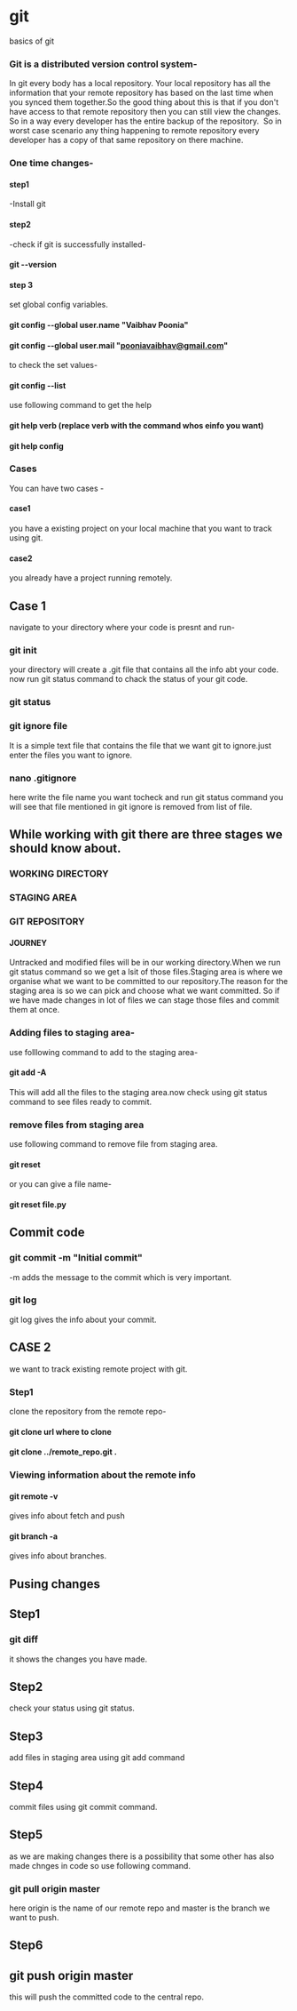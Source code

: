 # git
basics of git
### Git is a distributed version control system-
In git every body has a local repository. Your local repository has all the information that your remote repository has based on the last time when you synced them together.So the good thing about this is that if you don't have access to that remote repository then you can still view the changes. So in a way every developer has the entire backup of the repository.
‌
So in worst case scenario any thing happening to remote repository every developer has a copy of that same repository on there machine.

### One time changes-
#### step1
-Install git
#### step2
-check if git is successfully installed-
#### git --version
#### step 3
set global config variables.
#### git config --global user.name "Vaibhav Poonia"
#### git config --global user.mail "pooniavaibhav@gmail.com"
to check the set values-
#### git config --list
use following command to get the help
#### git help verb (replace verb with the command whos einfo you want)
#### git help config
### Cases
You can have two cases -
#### case1
you have a existing project on your local machine that you want to track using git.
#### case2
you already have a project running remotely.

## Case 1
navigate to your directory where your code is presnt and run-
### git init
your directory will create a .git file that contains all the info abt your code. now run git status command to chack the status of your git code.
### git status
### git ignore file
It is a simple text file that contains the file that we want git to ignore.just enter the files you want to ignore.
### nano .gitignore
here write the file name you want tocheck and run git status command you will see that file mentioned in git ignore is removed from list of file.
## While working with git there are three stages we should know about.
### WORKING DIRECTORY
### STAGING AREA 
### GIT REPOSITORY
#### JOURNEY
Untracked and modified files will be in our working directory.When we run git status command so we get a lsit of those files.Staging area is where we organise what we want to be committed to our repository.The reason for the staging area is so we can pick and choose what we want committed. So if we have made changes in lot of files we can stage those files and commit them at once.
### Adding files to staging area-
use folllowing command to add to the staging area-
#### git add -A
This will add all the files to the staging area.now check using git status command to see files ready to commit.
### remove files from staging area
use following command to remove file from staging area.
#### git reset
or you can give a file name-
#### git reset file.py
## Commit code
### git commit -m "Initial commit"
-m adds the message to the commit which is very important.
### git log
git log gives the info about your commit.
## CASE 2
we want to track existing remote project with git.
### Step1
clone the repository from the remote repo-
#### git clone url where to clone
#### git clone ../remote_repo.git .
### Viewing information about the remote info
#### git remote -v
gives info about fetch and push
#### git branch -a
gives info about branches.
## Pusing changes
## Step1
### git diff
it shows the changes you have made.
## Step2
check your status using git status.
## Step3
add files in staging area using git add command
## Step4
commit files using git commit command.
## Step5
as we are making changes there is a possibility that some other has also made chnges in code so use following command.
### git pull origin master
here origin is the name of our remote repo and master is the branch we want to push.
## Step6
## git push origin master
this will push the committed code to the central repo.

